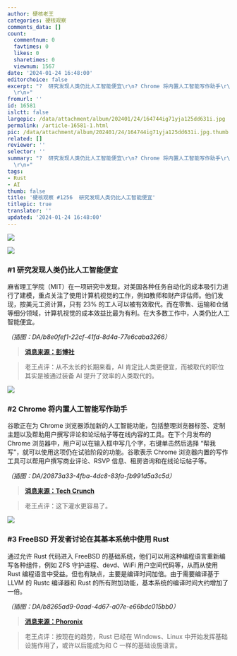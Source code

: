```yaml
---
author: 硬核老王
categories: 硬核观察
comments_data: []
count:
  commentnum: 0
  favtimes: 0
  likes: 0
  sharetimes: 0
  viewnum: 1567
date: '2024-01-24 16:48:00'
editorchoice: false
excerpt: "?  研究发现人类仍比人工智能便宜\r\n? Chrome 将内置人工智能写作助手\r\n? FreeBSD 开发者讨论在其基本系统中使用 Rust\r\n»
  \r\n»"
fromurl: ''
id: 16581
islctt: false
largepic: /data/attachment/album/202401/24/164744ig71yja125dd631i.jpg
permalink: /article-16581-1.html
pic: /data/attachment/album/202401/24/164744ig71yja125dd631i.jpg.thumb.jpg
related: []
reviewer: ''
selector: ''
summary: "?  研究发现人类仍比人工智能便宜\r\n? Chrome 将内置人工智能写作助手\r\n? FreeBSD 开发者讨论在其基本系统中使用 Rust\r\n»
  \r\n»"
tags:
- Rust
- AI
thumb: false
title: '硬核观察 #1256  研究发现人类仍比人工智能便宜'
titlepic: true
translator: ''
updated: '2024-01-24 16:48:00'
---
```


![](/data/attachment/album/202401/24/164744ig71yja125dd631i.jpg)


![](/data/attachment/album/202401/24/164755ujrjgwdjgg1l4rd4.png)


### #1 研究发现人类仍比人工智能便宜


麻省理工学院（MIT）在一项研究中发现，对美国各种任务自动化的成本吸引力进行了建模，重点关注了使用计算机视觉的工作，例如教师和财产评估师。他们发现，按美元工资计算，只有 23% 的工人可以被有效取代。而在零售、运输和仓储等细分领域，计算机视觉的成本效益比最为有利。在大多数工作中，人类仍比人工智能便宜。


*（插图：DA/b8e0fef1-22cf-41fd-8d4a-77e6caba3266）*



> 
> **[消息来源：彭博社](https://www.bloomberg.com/news/articles/2024-01-22/humans-still-cheaper-than-ai-in-vast-majority-of-jobs-mit-finds)**
> 
> 
> 



> 
> 老王点评：从不太长的长期来看，AI 肯定比人类更便宜，而被取代的职位其实是被通过装备 AI 提升了效率的人类取代的。
> 
> 
> 


![](/data/attachment/album/202401/24/164811vni4iisa42ba9s7b.png)


### #2 Chrome 将内置人工智能写作助手


谷歌正在为 Chrome 浏览器添加新的人工智能功能，包括整理浏览器标签、定制主题以及帮助用户撰写评论和论坛帖子等在线内容的工具。在下个月发布的 Chrome 浏览器中，用户可以在输入框中写几个字，右键单击然后选择 “帮我写”，就可以使用这项仍在试验阶段的功能。谷歌表示 Chrome 浏览器内置的写作工具可以帮用户撰写商业评论、RSVP 信息、租房咨询和在线论坛帖子等。


*（插图：DA/20873a33-4fba-4dc8-83fa-fb991d5a3c5d）*



> 
> **[消息来源：Tech Crunch](https://techcrunch.com/2024/01/23/google-chrome-gains-ai-features-including-a-writing-helper-theme-creator-and-tab-organizer/)**
> 
> 
> 



> 
> 老王点评：这下灌水更容易了。
> 
> 
> 


![](/data/attachment/album/202401/24/164833kyxb1xg6qkbcgxd1.png)


### #3 FreeBSD 开发者讨论在其基本系统中使用 Rust


通过允许 Rust 代码进入 FreeBSD 的基础系统，他们可以用这种编程语言重新编写各种组件，例如 ZFS 守护进程、devd、WiFi 用户空间代码等，从而从使用 Rust 编程语言中受益。但也有缺点，主要是编译时间加倍。由于需要编译基于 LLVM 的 Rustc 编译器和 Rust 的所有附加功能，基本系统的编译时间大约增加了一倍。


*（插图：DA/b8265ad9-0aad-4d67-a07e-e66bdc015bb0）*



> 
> **[消息来源：Phoronix](https://www.phoronix.com/news/FreeBSD-Considers-Rust-Base)**
> 
> 
> 



> 
> 老王点评：按现在的趋势，Rust 已经在 Windows、Linux 中开始发挥基础设施作用了，或许以后能成为和 C 一样的基础设施语言。
> 
> 
>